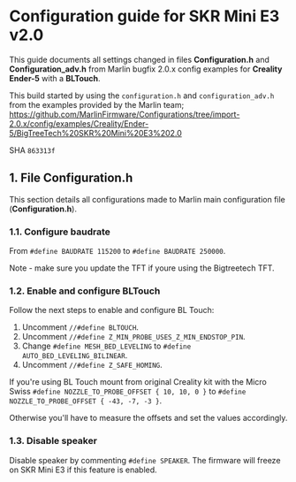 # Configuration guide for SKR Mini E3 v2.0

This guide documents all settings changed in files **Configuration.h** and **Configuration_adv.h** from Marlin bugfix 2.0.x config examples for **Creality Ender-5** with a **BLTouch**. 

This build started by using the `configuration.h` and `configuration_adv.h` from the examples provided by the Marlin team; https://github.com/MarlinFirmware/Configurations/tree/import-2.0.x/config/examples/Creality/Ender-5/BigTreeTech%20SKR%20Mini%20E3%202.0

SHA `863313f`


## 1. File Configuration.h

This section details all configurations made to Marlin main configuration file (**Configuration.h**).



### 1.1. Configure baudrate

From `#define BAUDRATE 115200` to `#define BAUDRATE 250000`.

Note - make sure you update the TFT if youre using the Bigtreetech TFT.




### 1.2. Enable and configure BLTouch

Follow the next steps to enable and configure BL Touch:

1. Uncomment `//#define BLTOUCH`.
2. Uncomment `//#define Z_MIN_PROBE_USES_Z_MIN_ENDSTOP_PIN`.
3. Change `#define MESH_BED_LEVELING` to `#define AUTO_BED_LEVELING_BILINEAR`.
4. Uncomment `//#define Z_SAFE_HOMING`.

If you're using BL Touch mount from original Creality kit with the Micro Swiss `#define NOZZLE_TO_PROBE_OFFSET { 10, 10, 0 }` to `#define NOZZLE_TO_PROBE_OFFSET { -43, -7, -3 }`.

Otherwise you'll have to measure the offsets and set the values accordingly. 



### 1.3. Disable speaker

Disable speaker by commenting `#define SPEAKER`. The firmware will freeze on SKR Mini E3 if this feature is enabled.
